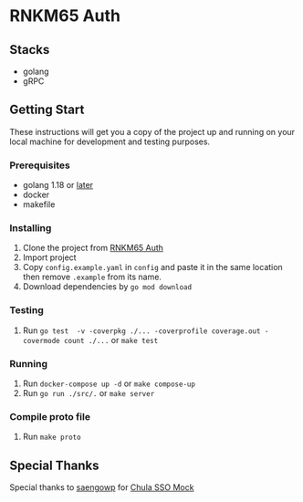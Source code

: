 # RNKM65 Auth

## Stacks
- golang
- gRPC

## Getting Start
These instructions will get you a copy of the project up and running on your local machine for development and testing purposes.

### Prerequisites
- golang 1.18 or [later](https://go.dev)
- docker
- makefile

### Installing
1. Clone the project from [RNKM65 Auth](https://github.com/isd-sgcu/rnkm65-auth)
2. Import project
3. Copy `config.example.yaml` in `config` and paste it in the same location then remove `.example` from its name.
4. Download dependencies by `go mod download`

### Testing
1. Run `go test  -v -coverpkg ./... -coverprofile coverage.out -covermode count ./...` or `make test`

### Running
1. Run `docker-compose up -d` or `make compose-up`
2. Run `go run ./src/.` or `make server`

### Compile proto file
1. Run `make proto`

## Special Thanks
Special thanks to [saengowp](https://github.com/saengowp) for [Chula SSO Mock](https://github.com/saengowp/chulassomock)

